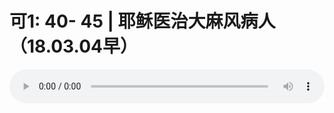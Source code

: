 # 可1: 40- 45 | 耶稣医治大麻风病人（18.03.04早）

<audio style="width: 100%;" preload="false" controls controlslist="nodownload"><source src="//cdn.simai.ml/audio/mp3/old/23042.mp3" type="audio/mpeg">Your browser does not support the audio element.</audio>


